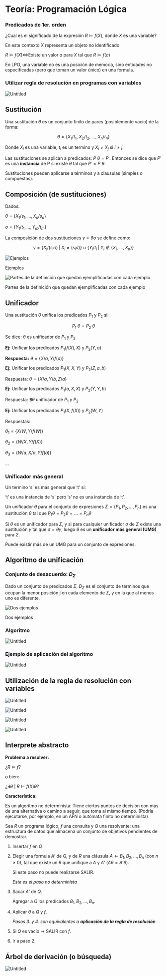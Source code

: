 # Teoría: Programación Lógica

### Predicados de 1er. orden

¿Cual es el significado de la expresión $R \vDash f(X)$, donde $X$ es una variable?

En este contexto $X$ representa un objeto no identificado

$R \vDash f(X) \iff$Existe un valor $a$ para $X$ tal que $R \vDash f(a)$

En LPO, una variable no es una posición de memoria, sino entidades no especificadas (pero que toman un valor único) en una formula.

### Utilizar regla de resolución en programas con variables

![Untitled](Teori%CC%81a%20Programacio%CC%81n%20Lo%CC%81gica%20466abf0d776b4c1a8dac30ad2c4092f8/Untitled.png)

## Sustitución

Una sustitución $\theta$ es un conjunto finito de pares (posiblemente vacío) de la forma:

$$
\theta = \{ X_1 / t_1 , \; X_2 / t_2 , \; ... , \; X_n / t_n \}
$$

Donde $X_i$ es una variable, $t_i$ es un termino y $X_i \neq X_j$ si $i \neq j$.

Las sustituciones se aplican a predicados: $P \: \theta = P'$. Entonces se dice que $P'$ es una **instancia** de P si existe $\theta$ tal que $P' = P \: \theta$.

Sustituciones pueden aplicarse a términos y a clausulas (simples o compuestas).

## Composición (de sustituciones)

Dados:

$\theta = \{ X_1 / s_1 , … , X_n / s_n \}$

$\sigma = \{ Y_1 / t_1 , … , Y_m / t_m \}$

La composición de dos sustituciones $\gamma = \theta \sigma$ se define como:

$$
\gamma = \{ X_i / (s_i \sigma) \; | \; X_i \neq (s_i \sigma) \} \cup \{ Y_i / t_i \; | \; Y_i \notin \{X_1, … , X_n \} \}
$$

![Ejemplos](Teori%CC%81a%20Programacio%CC%81n%20Lo%CC%81gica%20466abf0d776b4c1a8dac30ad2c4092f8/Untitled%201.png)

Ejemplos

![Partes de la definición que quedan ejemplificadas con cada ejemplo](Teori%CC%81a%20Programacio%CC%81n%20Lo%CC%81gica%20466abf0d776b4c1a8dac30ad2c4092f8/Untitled%202.png)

Partes de la definición que quedan ejemplificadas con cada ejemplo

## Unificador

Una sustitución $\theta$ unifica los predicados $P_1$ y $P_2$ si:

$$
P_1 \: \theta = P_2 \: \theta
$$

Se dice: $\theta$ es unificador de $P_1$ y $P_2$

**Ej:** Unificar los predicados $P_1 (f(X),X)$ y $P_2(Y,a)$

**Respuesta:** $\theta = \{ X / a , Y / f(a) \}$

**Ej:** Unificar los predicados $P_1(X,X,Y)$ y $P_2(Z,a,b)$

Respuesta: $\theta = \{ X/a , Y/b , Z/a \}$

**Ej:** Unificar los predicados $P_1(a,X,X)$ y $P_2(Y,Y,b)$

Respuesta: $\nexists \theta$ unificador de $P_1$ y $P_2$ 

**Ej:** Unificar los predicados $P_1(X,f(X))$ y $P_2 (W,Y)$

Respuestas:

$\theta_1 = \{ X / W , Y/ f(W) \}$ 

$\theta_2 = \{ W/X , Y/f(X) \}$

$\theta_3 = \{ W/a , X / a , Y / f(a) \}$

$...$

### Unificador más general

Un termino ‘s’ es más general que ‘t’ si:

‘t’ es una instancia de ‘s’ pero ‘s’ no es una instancia de ‘t’.

Un unificador $\theta$ para el conjunto de expresiones $\Sigma = \{P_1 , P_2 , … , P_n\}$ es una sustitución $\theta$ tal que $P_1 \theta = P_2 \theta = … = P_n \theta$

Si $\theta$ es un unificador para $\Sigma$, y si para cualquier unificador $\sigma$ de $\Sigma$ existe una sustitución $\gamma$ tal que $\sigma = \theta \gamma$, luego $\theta$ es un **unificador más general (UMG)** para $\Sigma$.

Puede existir más de un UMG para un conjunto de expresiones.

## Algoritmo de unificación

### Conjunto de desacuerdo: $D_{\Sigma}$

Dado un conjunto de predicados $\Sigma$, $D_{\Sigma}$ es el conjunto de términos que ocupan la menor posición j en cada elemento de $\Sigma$, y en la que al menos uno es diferente.

![Dos ejemplos](Teori%CC%81a%20Programacio%CC%81n%20Lo%CC%81gica%20466abf0d776b4c1a8dac30ad2c4092f8/Untitled%203.png)

Dos ejemplos

### Algoritmo

![Untitled](Teori%CC%81a%20Programacio%CC%81n%20Lo%CC%81gica%20466abf0d776b4c1a8dac30ad2c4092f8/Untitled%204.png)

### Ejemplo de aplicación del algoritmo

![Untitled](Teori%CC%81a%20Programacio%CC%81n%20Lo%CC%81gica%20466abf0d776b4c1a8dac30ad2c4092f8/Untitled%205.png)

## Utilización de la regla de resolución con variables

![Untitled](Teori%CC%81a%20Programacio%CC%81n%20Lo%CC%81gica%20466abf0d776b4c1a8dac30ad2c4092f8/Untitled%206.png)

![Untitled](Teori%CC%81a%20Programacio%CC%81n%20Lo%CC%81gica%20466abf0d776b4c1a8dac30ad2c4092f8/Untitled%207.png)

![Untitled](Teori%CC%81a%20Programacio%CC%81n%20Lo%CC%81gica%20466abf0d776b4c1a8dac30ad2c4092f8/Untitled%208.png)

![Untitled](Teori%CC%81a%20Programacio%CC%81n%20Lo%CC%81gica%20466abf0d776b4c1a8dac30ad2c4092f8/Untitled%209.png)

## Interprete abstracto

**Problema a resolver:**

¿$R \vDash f$?

o bien:

¿$\exists \theta \: | \: R \vDash f(X)\theta$?

**Característica:**

Es un algoritmo no determinista: Tiene ciertos puntos de decisión con más de una alternativa o camino a seguir, que toma al mismo tiempo. (Podría ejecutarse, por ejemplo, en un AFN o autómata finito no determinista)

Sea $R$ un programa lógico, $f$ una consulta y $Q$ una resolvente: una estructura de datos que almacena un conjunto de objetivos pendientes de demostrar.

1. Insertar $f$ en $Q$
2. Elegir una formula $A’$ de $Q$, y de  $R$ una cláusula $A \leftarrow B_1 , B_2 , … , B_n$ (con $n \geq 0$), tal que existe un $\theta$ que unifique a $A$ y $A’$ ($A \theta = A’ \theta$).
    
    Si este paso no puede realizarse SALIR.
    
    *Este es el paso no determinista*
    
3. Sacar $A’$ de $Q$.
    
    Agregar a $Q$ los predicados $B_1 , B_2 , … , B_n$.
    
4. Aplicar $\theta$ a $Q$  y $f$.
    
    *Pasos 3. y 4. son equivalentes a **aplicación de la regla de resolución***
    
5. Si $Q$ es vacío → SALIR con $f$.
6. Ir a paso 2.

## Árbol de derivación (o búsqueda)

![Untitled](Teori%CC%81a%20Programacio%CC%81n%20Lo%CC%81gica%20466abf0d776b4c1a8dac30ad2c4092f8/Untitled%2010.png)